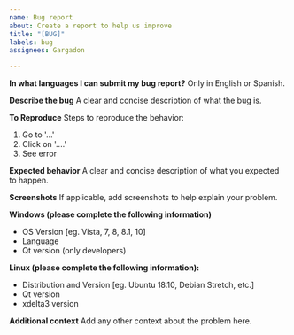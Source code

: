 ```yaml
---
name: Bug report
about: Create a report to help us improve
title: "[BUG]"
labels: bug
assignees: Gargadon

---
```


**In what languages I can submit my bug report?**
Only in English or Spanish.

**Describe the bug**
A clear and concise description of what the bug is.

**To Reproduce**
Steps to reproduce the behavior:
1. Go to '...'
2. Click on '....'
3. See error

**Expected behavior**
A clear and concise description of what you expected to happen.

**Screenshots**
If applicable, add screenshots to help explain your problem.

**Windows (please complete the following information)**
 - OS Version [eg. Vista, 7, 8, 8.1, 10]
 - Language
 - Qt version (only developers)

**Linux (please complete the following information):**
 - Distribution and Version [eg. Ubuntu 18.10, Debian Stretch, etc.]
 - Qt version
 - xdelta3 version

**Additional context**
Add any other context about the problem here.
